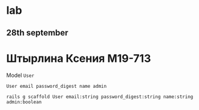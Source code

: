 # lab

## 28th september

<h1>Штырлина Ксения М19-713</h1>

Model `User`

~~~~
User email password_digest name admin
~~~~

~~~~
rails g scaffold User email:string password_digest:string name:string admin:boolean
~~~~
